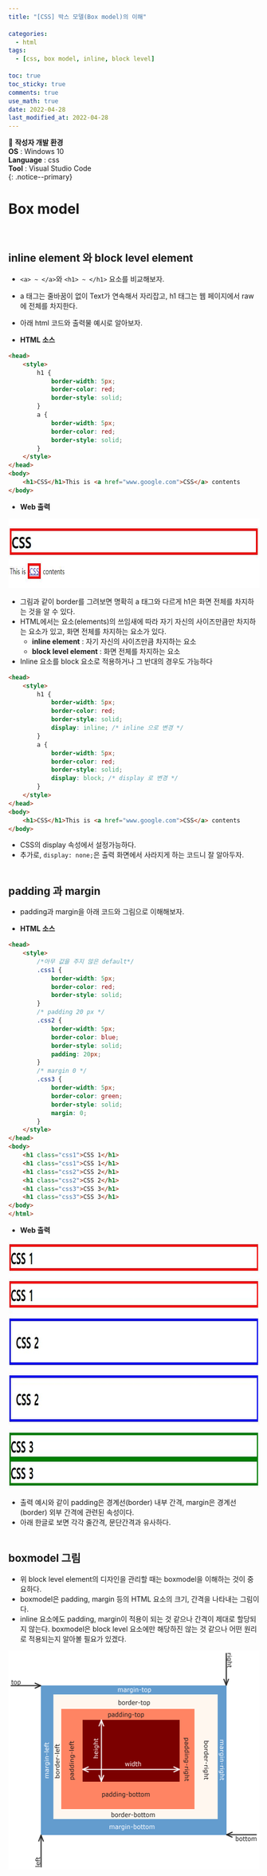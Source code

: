 ```yaml
---
title: "[CSS] 박스 모델(Box model)의 이해"

categories:
  - html
tags:
  - [css, box model, inline, block level]

toc: true
toc_sticky: true
comments: true
use_math: true
date: 2022-04-28
last_modified_at: 2022-04-28
---
```


📌 **작성자 개발 환경** <br>
**OS** : Windows 10 <br>
**Language** : css<br>
**Tool** : Visual Studio Code<br>
{: .notice--primary}

# Box model
<br>

## inline element 와 block level element

- `<a> ~ </a>`와 `<h1> ~ </h1>` 요소를 비교해보자.
- a 태그는 줄바꿈이 없이 Text가 연속해서 자리잡고, h1 태그는 웹 페이지에서 raw에 전체를 차지한다.
- 아래 html 코드와 출력물 예시로 알아보자.

- **HTML 소스**

```html
<head>
    <style>
        h1 {
            border-width: 5px;
            border-color: red;
            border-style: solid;
        }
        a {
            border-width: 5px;
            border-color: red;
            border-style: solid;
        }
    </style>
</head>
<body>
    <h1>CSS</h1>This is <a href="www.google.com">CSS</a> contents
</body>
```

- **Web 출력**

<p align="center"><img src="/assets/images/ah1d.jpg" width="714px" height="139px"></p>

- 그림과 같이 border를 그려보면 명확히 a 태그와 다르게 h1은 화면 전체를 차지하는 것을 알 수 있다.
- HTML에서는 요소(elements)의 쓰임새에 따라 자기 자신의 사이즈만큼만 차지하는 요소가 있고, 화면 전체를 차지하는 요소가 있다.
    - **inline element** : 자기 자신의 사이즈만큼 차지하는 요소
    - **block level element** : 화면 전체를 차지하는 요소
- Inline 요소를 block 요소로 적용하거나 그 반대의 경우도 가능하다

```html
<head>
    <style>
        h1 { 
            border-width: 5px;
            border-color: red;
            border-style: solid;
            display: inline; /* inline 으로 변경 */
        }
        a {
            border-width: 5px;
            border-color: red;
            border-style: solid;
            display: block; /* display 로 변경 */
        }
    </style>
</head>
<body>
    <h1>CSS</h1>This is <a href="www.google.com">CSS</a> contents
</body>
```

- CSS의 display 속성에서 설정가능하다.
- 추가로, `display: none;`은 출력 화면에서 사라지게 하는 코드니 잘 알아두자.
<br><br>

## padding 과 margin

- padding과 margin을 아래 코드와 그림으로 이해해보자.

- **HTML 소스**

```html
<head>
    <style>
        /*아무 값을 주지 않은 default*/
        .css1 {
            border-width: 5px;
            border-color: red;
            border-style: solid;
        }
        /* padding 20 px */
        .css2 {
            border-width: 5px;
            border-color: blue;
            border-style: solid;
            padding: 20px;
        }
        /* margin 0 */
        .css3 {
            border-width: 5px;
            border-color: green;
            border-style: solid;
            margin: 0;
        }
    </style>
</head>
<body>
    <h1 class="css1">CSS 1</h1>
    <h1 class="css1">CSS 1</h1>
    <h1 class="css2">CSS 2</h1>
    <h1 class="css2">CSS 2</h1>
    <h1 class="css3">CSS 3</h1>
    <h1 class="css3">CSS 3</h1>
</body>
</html>
```

- **Web 출력**

<p align="center"><img src="/assets/images/padmar.JPG" width="951px" height="495px"></p>

- 출력 예시와 같이 padding은 경계선(border) 내부 간격, margin은 경계선(border) 외부 간격에 관련된 속성이다.
- 아래 한글로 보면 각각 줄간격, 문단간격과 유사하다.
<br><br>

## boxmodel 그림

- 위 block level element의 디자인을 관리할 때는 boxmodel을 이해하는 것이 중요하다.
- boxmodel은 padding, margin 등의 HTML 요소의 크기, 간격을 나타내는 그림이다. 
- inline 요소에도 padding, margin이 적용이 되는 것 같으나 간격이 제대로 할당되지 않는다. boxmodel은 block level 요소에만 해당하진 않는 것 같으나 어떤 원리로 적용되는지 알아볼 필요가 있겠다.

<p align="center"><img src="/assets/images/boxmodel.png" width="541px" height="439px"></p>
<br>


